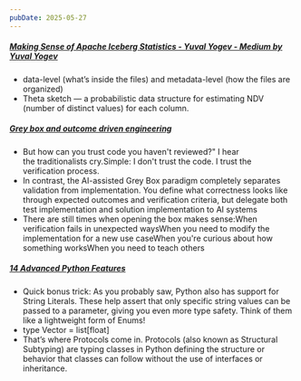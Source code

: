 ```yaml
---
pubDate: 2025-05-27
---
```


##### [Making Sense of Apache Iceberg Statistics - Yuval Yogev - Medium by Yuval Yogev](https://medium.com/@yogevyuval/making-sense-of-apache-iceberg-statistics-5a114d8e90d1)

- data-level (what’s inside the files) and metadata-level (how the files are organized)
- Theta sketch — a probabilistic data structure for estimating NDV (number of distinct values) for each column.

##### [Grey box and outcome driven engineering](https://dlthub.com/blog/grey-box)

- But how can you trust code you haven't reviewed?" I hear the traditionalists cry.Simple: I don't trust the code. I trust the verification process.
- In contrast, the AI-assisted Grey Box paradigm completely separates validation from implementation. You define what correctness looks like through expected outcomes and verification criteria, but delegate both test implementation and solution implementation to AI systems
- There are still times when opening the box makes sense:When verification fails in unexpected waysWhen you need to modify the implementation for a new use caseWhen you're curious about how something worksWhen you need to teach others

##### [14 Advanced Python Features](https://blog.edward-li.com/tech/advanced-python-features/)

- Quick bonus trick: As you probably saw, Python also has support for String Literals. These help assert that only specific string values can be passed to a parameter, giving you even more type safety. Think of them like a lightweight form of Enums!
- type Vector = list[float]
- That’s where Protocols come in. Protocols (also known as Structural Subtyping) are typing classes in Python defining the structure or behavior that classes can follow without the use of interfaces or inheritance.

